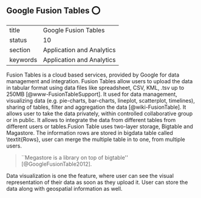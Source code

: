 ## Google Fusion Tables :o:


|          |                           |
| -------- | ------------------------- |
| title    | Google Fusion Tables      | 
| status   | 10                        |
| section  | Application and Analytics |
| keywords | Application and Analytics |


    
Fusion Tables is a cloud based services, provided by Google for data
management and integration. Fusion Tables allow users to upload the
data in tabular format using data files like spreadsheet, CSV, KML,
.tsv up to 250MB [@www-FusionTableSupport]. It used for data
management, visualizing data (e.g. pie-charts, bar-charts, lineplot,
scatterplot, timelines), sharing of tables, filter and aggregation the
data [@wiki-FusionTable].  It allows user to take the data
privately, within controlled collaborative group or in public. It
allows to integrate the data from different tables from different
users or tables.Fusion Table uses two-layer storage, Bigtable and
Magastore. The information rows are stored in bigdata table called
\textit{Rows}, user can merge the multiple table in to one, from multiple
users.

> ``Megastore is a library on top of bigtable''
[@GoogleFusionTable2012].

Data visualization is one the feature, where user can see the visual
representation of their data as soon as they upload it. User can store
the data along with geospatial information as well.



